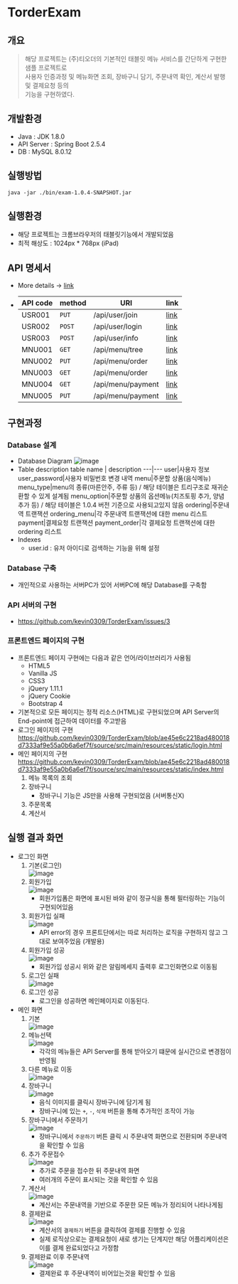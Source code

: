 # TorderExam
## 개요
> 해당 프로젝트는 (주)티오더의 기본적인 태블릿 메뉴 서비스를 간단하게 구현한 샘플 프로젝트로  
> 사용자 인증과정 및 메뉴화면 조회, 장바구니 담기, 주문내역 확인, 계산서 발행 및 결제요청 등의  
> 기능을 구현하였다.
## 개발환경
- Java : JDK 1.8.0
- API Server : Spring Boot 2.5.4
- DB : MySQL 8.0.12
## 실행방법
```
java -jar ./bin/exam-1.0.4-SNAPSHOT.jar
```
## 실행환경
- 해당 프로젝트는 크롬브라우저의 태블릿기능에서 개발되었음
- 최적 해상도 : 1024px * 768px (iPad)
## API 명세서
- More details -> [link](https://github.com/kevin0309/TorderExam/blob/main/docs/API_DOC.md)
- API code|method|URI|link
    ---|---|---|---
    USR001|`PUT`|/api/user/join|[link](https://github.com/kevin0309/TorderExam/blob/main/docs/API_DOC.md#USR001)
    USR002|`POST`|/api/user/login|[link](https://github.com/kevin0309/TorderExam/blob/main/docs/API_DOC.md#USR002)
    USR003|`POST`|/api/user/info|[link](https://github.com/kevin0309/TorderExam/blob/main/docs/API_DOC.md#USR003)
    MNU001|`GET`|/api/menu/tree|[link](https://github.com/kevin0309/TorderExam/blob/main/docs/API_DOC.md#MNU001)
    MNU002|`PUT`|/api/menu/order|[link](https://github.com/kevin0309/TorderExam/blob/main/docs/API_DOC.md#MNU002)
    MNU003|`GET`|/api/menu/order|[link](https://github.com/kevin0309/TorderExam/blob/main/docs/API_DOC.md#MNU003)
    MNU004|`GET`|/api/menu/payment|[link](https://github.com/kevin0309/TorderExam/blob/main/docs/API_DOC.md#MNU004)
    MNU005|`PUT`|/api/menu/payment|[link](https://github.com/kevin0309/TorderExam/blob/main/docs/API_DOC.md#MNU005)
## 구현과정
### Database 설계
- Database Diagram
    ![image](https://github.com/kevin0309/TorderExam/blob/main/docs/ERD.JPG?raw=true)
- Table description
    table name | description
    ---|---
    user|사용자 정보
    user_password|사용자 비밀번호 변경 내역
    menu|주문할 상품(음식메뉴)
    menu_type|menu의 종류(마른안주, 주류 등) / 해당 테이블은 트리구조로 재귀순환할 수 있게 설계됨
    menu_option|주문할 상품의 옵션메뉴(치즈토핑 추가, 양념 추가 등) / 해당 테이블은 1.0.4 버전 기준으로 사용되고있지 않음
    ordering|주문내역 트랜잭션
    ordering_menu|각 주문내역 트랜잭션에 대한 menu 리스트
    payment|결제요청 트랜잭션
    payment_order|각 결제요청 트랜잭션에 대한 ordering 리스트
- Indexes
    - user.id : 유저 아이디로 검색하는 기능을 위해 설정
### Database 구축
- 개인적으로 사용하는 서버PC가 있어 서버PC에 해당 Database를 구축함
### API 서버의 구현
- https://github.com/kevin0309/TorderExam/issues/3
### 프론트엔드 페이지의 구현
- 프론트엔드 페이지 구현에는 다음과 같은 언어/라이브러리가 사용됨
    - HTML5
    - Vanilla JS
    - CSS3
    - jQuery 1.11.1
    - jQuery Cookie
    - Bootstrap 4
- 기본적으로 모든 페이지는 정적 리소스(HTML)로 구현되었으며 API Server의 End-point에 접근하여 데이터를 주고받음
- 로그인 페이지의 구현
    https://github.com/kevin0309/TorderExam/blob/ae45e6c2218ad480018d7333af9e55a0b6a6ef7f/source/src/main/resources/static/login.html
- 메인 페이지의 구현
    https://github.com/kevin0309/TorderExam/blob/ae45e6c2218ad480018d7333af9e55a0b6a6ef7f/source/src/main/resources/static/index.html
    1. 메뉴 목록의 조회
    2. 장바구니
       - 장바구니 기능은 JS만을 사용해 구현되었음 (서버통신X)
    3. 주문목록
    4. 계산서
## 실행 결과 화면
- 로그인 화면
    1. 기본(로그인)  
        ![image](https://github.com/kevin0309/TorderExam/blob/main/docs/%EA%B2%B0%EA%B3%BC%ED%99%94%EB%A9%B4/%EB%A1%9C%EA%B7%B8%EC%9D%B8%ED%99%94%EB%A9%B4/1-%EA%B8%B0%EB%B3%B8.JPG?raw=true)
    2. 회원가입  
        ![image](https://github.com/kevin0309/TorderExam/blob/main/docs/%EA%B2%B0%EA%B3%BC%ED%99%94%EB%A9%B4/%EB%A1%9C%EA%B7%B8%EC%9D%B8%ED%99%94%EB%A9%B4/2-%ED%9A%8C%EC%9B%90%EA%B0%80%EC%9E%85.JPG?raw=true)
        - 회원가입폼은 화면에 표시된 바와 같이 정규식을 통해 필터링하는 기능이 구현되어있음
    3. 회원가입 실패  
        ![image](https://github.com/kevin0309/TorderExam/blob/main/docs/%EA%B2%B0%EA%B3%BC%ED%99%94%EB%A9%B4/%EB%A1%9C%EA%B7%B8%EC%9D%B8%ED%99%94%EB%A9%B4/3-%ED%9A%8C%EC%9B%90%EA%B0%80%EC%9E%85%EC%8B%A4%ED%8C%A8.JPG?raw=true)
        - API error의 경우 프론트단에서는 따로 처리하는 로직을 구현하지 않고 그대로 보여주었음 (개발용)
    4. 회원가입 성공  
        ![image](https://github.com/kevin0309/TorderExam/blob/main/docs/%EA%B2%B0%EA%B3%BC%ED%99%94%EB%A9%B4/%EB%A1%9C%EA%B7%B8%EC%9D%B8%ED%99%94%EB%A9%B4/4-%ED%9A%8C%EC%9B%90%EA%B0%80%EC%9E%85%20%EC%84%B1%EA%B3%B5%EB%A9%94%EC%8B%9C%EC%A7%80.JPG?raw=true)
        - 회원가입 성공시 위와 같은 알림메세지 출력후 로그인화면으로 이동됨
    5. 로그인 실패  
        ![image](https://github.com/kevin0309/TorderExam/blob/main/docs/%EA%B2%B0%EA%B3%BC%ED%99%94%EB%A9%B4/%EB%A1%9C%EA%B7%B8%EC%9D%B8%ED%99%94%EB%A9%B4/5-%EB%A1%9C%EA%B7%B8%EC%9D%B8%EC%8B%A4%ED%8C%A8.JPG?raw=true)
    6. 로그인 성공  
        - 로그인을 성공하면 메인페이지로 이동된다.
- 메인 화면
    1. 기본  
        ![image](https://github.com/kevin0309/TorderExam/blob/main/docs/%EA%B2%B0%EA%B3%BC%ED%99%94%EB%A9%B4/%EB%A9%94%EC%9D%B8%ED%99%94%EB%A9%B4/1-%EA%B8%B0%EB%B3%B8.JPG?raw=true)
    2. 메뉴선택  
        ![image](https://github.com/kevin0309/TorderExam/blob/main/docs/%EA%B2%B0%EA%B3%BC%ED%99%94%EB%A9%B4/%EB%A9%94%EC%9D%B8%ED%99%94%EB%A9%B4/2-%EB%A9%94%EB%89%B4%EC%84%A0%ED%83%9D.JPG?raw=true)
        - 각각의 메뉴들은 API Server를 통해 받아오기 떄문에 실시간으로 변경점이 반영됨
    3. 다른 메뉴로 이동  
        ![image](https://github.com/kevin0309/TorderExam/blob/main/docs/%EA%B2%B0%EA%B3%BC%ED%99%94%EB%A9%B4/%EB%A9%94%EC%9D%B8%ED%99%94%EB%A9%B4/3-%EB%8B%A4%EB%A5%B8%EB%A9%94%EB%89%B4%EC%9D%B4%EB%8F%99.JPG?raw=true)
    4. 장바구니  
        ![image](https://github.com/kevin0309/TorderExam/blob/main/docs/%EA%B2%B0%EA%B3%BC%ED%99%94%EB%A9%B4/%EB%A9%94%EC%9D%B8%ED%99%94%EB%A9%B4/4-%EC%9E%A5%EB%B0%94%EA%B5%AC%EB%8B%88%EC%97%90%20%EB%8B%B4%EA%B8%B0.JPG?raw=true)
        - 음식 이미지를 클릭시 장바구니에 담기게 됨
        - 장바구니에 있는 `+`, `-`, `삭제` 버튼을 통해 추가적인 조작이 가능
    5. 장바구니에서 주문하기  
        ![image](https://github.com/kevin0309/TorderExam/blob/main/docs/%EA%B2%B0%EA%B3%BC%ED%99%94%EB%A9%B4/%EB%A9%94%EC%9D%B8%ED%99%94%EB%A9%B4/5-%EC%A3%BC%EB%AC%B8%ED%95%98%EA%B8%B0.JPG?raw=true)
        - 장바구니에서 `주문하기` 버튼 클릭 시 주문내역 화면으로 전환되며 주문내역을 확인할 수 있음
    6. 추가 주문접수  
        ![image](https://github.com/kevin0309/TorderExam/blob/main/docs/%EA%B2%B0%EA%B3%BC%ED%99%94%EB%A9%B4/%EB%A9%94%EC%9D%B8%ED%99%94%EB%A9%B4/6-%EC%B6%94%EA%B0%80%20%EC%A3%BC%EB%AC%B8%EC%A0%91%EC%88%98.JPG?raw=true)
        - 추가로 주문을 접수한 뒤 주문내역 화면
        - 여러개의 주문이 표시되는 것을 확인할 수 있음
    7. 계산서  
        ![image](https://github.com/kevin0309/TorderExam/blob/main/docs/%EA%B2%B0%EA%B3%BC%ED%99%94%EB%A9%B4/%EB%A9%94%EC%9D%B8%ED%99%94%EB%A9%B4/7-%EA%B3%84%EC%82%B0%EC%84%9C%20%ED%99%95%EC%9D%B8.JPG?raw=true)
        - 계산서는 주문내역을 기반으로 주문한 모든 메뉴가 정리되어 나타나게됨
    8. 결제완료  
        ![image](https://github.com/kevin0309/TorderExam/blob/main/docs/%EA%B2%B0%EA%B3%BC%ED%99%94%EB%A9%B4/%EB%A9%94%EC%9D%B8%ED%99%94%EB%A9%B4/8-%EA%B2%B0%EC%A0%9C%EC%99%84%EB%A3%8C.JPG?raw=true)
        - 계산서의 `결제하기` 버튼을 클릭하여 결제를 진행할 수 있음
        - 실제 로직상으로는 결제요청이 새로 생기는 단계지만 해당 어플리케이션은 이를 결제 완료되었다고 가정함
    9. 결제완료 이후 주문내역  
        ![image](https://github.com/kevin0309/TorderExam/blob/main/docs/%EA%B2%B0%EA%B3%BC%ED%99%94%EB%A9%B4/%EB%A9%94%EC%9D%B8%ED%99%94%EB%A9%B4/9-%EA%B2%B0%EC%A0%9C%EC%99%84%EB%A3%8C%20%EC%9D%B4%ED%9B%84%20%EC%A3%BC%EB%AC%B8%EB%82%B4%EC%97%AD.JPG?raw=true)
        - 결제완료 후 주문내역이 비어있는것을 확인할 수 있음
